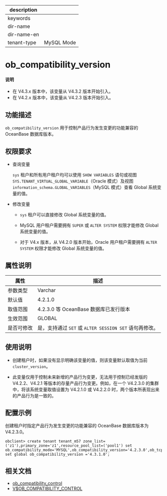 |description||
|---|---|
|keywords||
|dir-name||
|dir-name-en||
|tenant-type|MySQL Mode|

# ob_compatibility_version

<main id="notice" type='explain'>
  <h4>说明</h4>
  <ul><li>在 V4.3.x 版本中，该变量从 V4.3.2 版本开始引入。</li><li>在 V4.2.x 版本中，该变量从 V4.2.3 版本开始引入。</li></ul>
</main>

## 功能描述

`ob_compatibility_version` 用于控制产品行为发生变更的功能兼容的 OceanBase 数据库版本。

## 权限要求

* 查询变量

  `sys` 租户和所有用户租户均可以使用 `SHOW VARIABLES` 语句或视图 `SYS.TENANT_VIRTUAL_GLOBAL_VARIABLE`（Oracle 模式）及视图 `information_schema.GLOBAL_VARIABLES`（MySQL 模式）查看 Global 系统变量的值。

* 修改变量

  * `sys` 租户可以直接修改 Global 系统变量的值。
  
  * MySQL 用户租户需要拥有 `SUPER` 或 `ALTER SYSTEM` 权限才能修改 Global 系统变量的值。

  * 对于 V4.x 版本，从 V4.2.0 版本开始，Oracle 用户租户需要拥有 `ALTER SYSTEM` 权限才能修改 Global 系统变量的值。

## 属性说明

| **属性**  |    **描述**  |
|-----------|---------------|
| 参数类型    |    Varchar              |
| 默认值      |  4.2.1.0  |
| 取值范围    | 4.2.3.0 等 OceanBase 数据库已发行版本              |
| 生效范围    |  GLOBAL |
| 是否可修改  | 是，支持通过 `SET` 或 `ALTER SESSION SET` 语句再修改。|

## 使用说明

* 创建租户时，如果没有显示明确该变量的值，则该变量默认取值为当前 `cluster_version`。

* 此变量仅用于控制未来新增的产品行为变更，无法用于控制已经发版的 V4.2.2、V4.2.1 等版本的存量产品行为变更。例如，在一个 V4.2.3.0 的集群中，将该系统变量取值设置为 V4.2.1.0 或 V4.2.2.0 时，两个版本所表现出来的产品行为是一致的。

## 配置示例

创建租户时指定产品行为发生变更的功能兼容的 OceanBase 数据库版本为 V4.2.3.0。

```shell
obclient> create tenant tenant_m57 zone_list=('z1'),primary_zone='z1',resource_pool_list=('pool1') set ob_compatibility_mode='MYSQL',ob_compatibility_version='4.2.3.0',ob_tcp_invited_nodes='%';
set global ob_compatibility_version ='4.3.1.0';
```

## 相关文档

* [ob_compatibility_control](17600.ob_compatibility_control-global.md)
* [V$OB_COMPATIBILITY_CONTROL](../../../700.system-views/400.system-view-of-mysql-mode/300.performance-view-of-mysql-mode/18100.v-ob_compatibility_control-of-mysql-mode.md)
